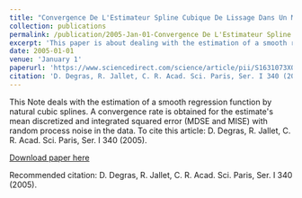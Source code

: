 ```yaml
---
title: "Convergence De L'Estimateur Spline Cubique De Lissage Dans Un Modèle De Régression Longitudinale Avec Erreur De Type Processus"
collection: publications
permalink: /publication/2005-Jan-01-Convergence De L'Estimateur Spline Cubique De Lissage Dans Un Modèle De Régression Longitudinale Avec Erreur De Type Processus
excerpt: 'This paper is about dealing with the estimation of a smooth regression function by natural cubic splines.'
date: 2005-01-01
venue: 'January 1'
paperurl: 'https://www.sciencedirect.com/science/article/pii/S1631073X05001494'
citation: 'D. Degras, R. Jallet, C. R. Acad. Sci. Paris, Ser. I 340 (2005).'
---
```

This Note deals with the estimation of a smooth regression function by natural cubic splines. A convergence rate is obtained for the estimate's mean discretized and integrated squared error (MDSE and MISE) with random process noise in the data. To cite this article: D. Degras, R. Jallet, C. R. Acad. Sci. Paris, Ser. I 340 (2005).

[Download paper here](https://www.sciencedirect.com/science/article/pii/S1631073X05001494)

Recommended citation: D. Degras, R. Jallet, C. R. Acad. Sci. Paris, Ser. I 340 (2005).

